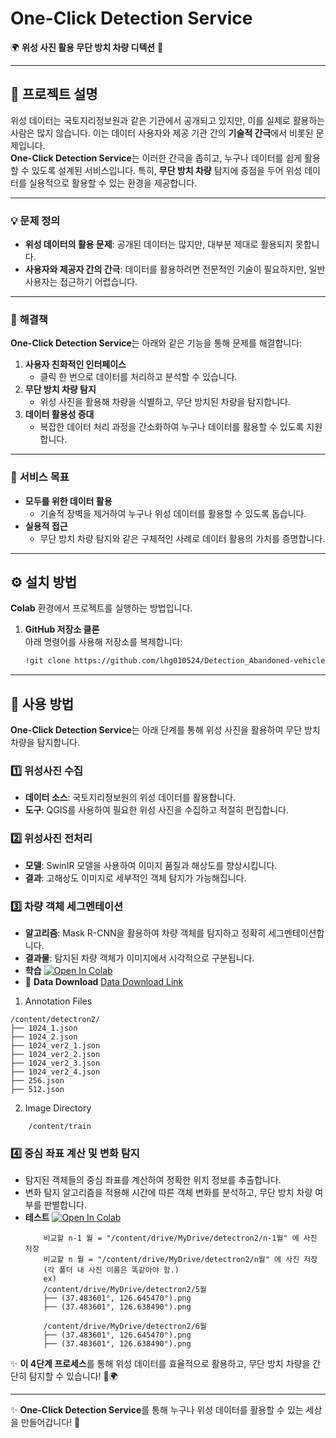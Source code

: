 # **One-Click Detection Service**  
🌍 **위성 사진 활용 무단 방치 차량 디텍션** 🚗  

---

## 📖 **프로젝트 설명**  
위성 데이터는 국토지리정보원과 같은 기관에서 공개되고 있지만, 이를 실제로 활용하는 사람은 많지 않습니다. 이는 데이터 사용자와 제공 기관 간의 **기술적 간극**에서 비롯된 문제입니다.  
**One-Click Detection Service**는 이러한 간극을 좁히고, 누구나 데이터를 쉽게 활용할 수 있도록 설계된 서비스입니다. 특히, **무단 방치 차량** 탐지에 중점을 두어 위성 데이터를 실용적으로 활용할 수 있는 환경을 제공합니다.

---

### 💡 **문제 정의**  
- **위성 데이터의 활용 문제**: 공개된 데이터는 많지만, 대부분 제대로 활용되지 못합니다.  
- **사용자와 제공자 간의 간극**: 데이터를 활용하려면 전문적인 기술이 필요하지만, 일반 사용자는 접근하기 어렵습니다.

---

### 🌟 **해결책**  
**One-Click Detection Service**는 아래와 같은 기능을 통해 문제를 해결합니다:  
1. **사용자 친화적인 인터페이스**  
   - 클릭 한 번으로 데이터를 처리하고 분석할 수 있습니다.  
2. **무단 방치 차량 탐지**  
   - 위성 사진을 활용해 차량을 식별하고, 무단 방치된 차량을 탐지합니다.  
3. **데이터 활용성 증대**  
   - 복잡한 데이터 처리 과정을 간소화하여 누구나 데이터를 활용할 수 있도록 지원합니다.  

---

### 📌 **서비스 목표**  
- **모두를 위한 데이터 활용**  
  - 기술적 장벽을 제거하여 누구나 위성 데이터를 활용할 수 있도록 돕습니다.  
- **실용적 접근**  
  - 무단 방치 차량 탐지와 같은 구체적인 사례로 데이터 활용의 가치를 증명합니다.  

---

## ⚙️ **설치 방법**  
**Colab** 환경에서 프로젝트를 실행하는 방법입니다.

1. **GitHub 저장소 클론**  
   아래 명령어를 사용해 저장소를 복제합니다:
   ```bash
   !git clone https://github.com/lhg010524/Detection_Abandoned-vehicle

---

## 🚀 **사용 방법**

**One-Click Detection Service**는 아래 단계를 통해 위성 사진을 활용하여 무단 방치 차량을 탐지합니다.

### 1️⃣ **위성사진 수집**  
- **데이터 소스**: 국토지리정보원의 위성 데이터를 활용합니다.  
- **도구**: QGIS를 사용하여 필요한 위성 사진을 수집하고 적절히 편집합니다.  

### 2️⃣ **위성사진 전처리**  
- **모델**: SwinIR 모델을 사용하여 이미지 품질과 해상도를 향상시킵니다.  
- **결과**: 고해상도 이미지로 세부적인 객체 탐지가 가능해집니다.  

### 3️⃣ **차량 객체 세그멘테이션**  
- **알고리즘**: Mask R-CNN을 활용하여 차량 객체를 탐지하고 정확히 세그멘테이션합니다.  
- **결과물**: 탐지된 차량 객체가 이미지에서 시각적으로 구분됩니다.
- **학습** [![Open In Colab](https://colab.research.google.com/assets/colab-badge.svg)](https://colab.research.google.com/github/lhg010524/Detection_Abandoned-vehicle/blob/main/mask_rcnn_train.ipynb)
- 📂 **Data Download** [Data Download Link](https://drive.google.com/drive/folders/1qkFEiILEDe9Tmyfc9jjP023kqG1XwLnd?usp=drive_link) <!-- 여기에 실제 데이터 다운로드 링크를 삽입하세요 -->

1. Annotation Files
```plaintext
/content/detectron2/
├── 1024_1.json
├── 1024_2.json
├── 1024_ver2_1.json
├── 1024_ver2_2.json
├── 1024_ver2_3.json
├── 1024_ver2_4.json
├── 256.json
├── 512.json
```

2. Image Directory
```plaintext
    /content/train
```

### 4️⃣ **중심 좌표 계산 및 변화 탐지**  
- 탐지된 객체들의 중심 좌표를 계산하여 정확한 위치 정보를 추출합니다.  
- 변화 탐지 알고리즘을 적용해 시간에 따른 객체 변화를 분석하고, 무단 방치 차량 여부를 판별합니다.
- **테스트** [![Open In Colab](https://colab.research.google.com/assets/colab-badge.svg)](https://colab.research.google.com/github/lhg010524/Detection_Abandoned-vehicle/blob/main/mask_rcnn_test.ipynb)
  ```plaintext
      비교할 n-1 월 = "/content/drive/MyDrive/detectron2/n-1월" 에 사진 저장
      비교할 n 월 = "/content/drive/MyDrive/detectron2/n월" 에 사진 저장
      (각 폴더 내 사진 이름은 똑같아야 함.) 
      ex) 
      /content/drive/MyDrive/detectron2/5월
      ├── (37.483601°, 126.645470°).png
      ├── (37.483601°, 126.638490°).png
      
      /content/drive/MyDrive/detectron2/6월
      ├── (37.483601°, 126.645470°).png
      ├── (37.483601°, 126.638490°).png
   ```

✨ **이 4단계 프로세스**를 통해 위성 데이터를 효율적으로 활용하고, 무단 방치 차량을 간단히 탐지할 수 있습니다! 🚗🌍  

---

✨ **One-Click Detection Service**를 통해 누구나 위성 데이터를 활용할 수 있는 세상을 만들어갑니다! 🚀 
